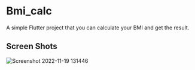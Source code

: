 # Bmi_calc

A simple Flutter project that you can calculate your BMI and get the result.

## Screen Shots
![Screenshot 2022-11-19 131446](https://user-images.githubusercontent.com/100211055/202847975-8ea9edc0-a08d-405e-b6ac-c007b03252fd.png)

